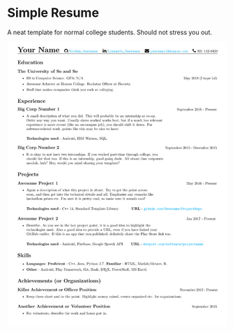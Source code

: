 # Simple Resume

A neat template for normal college students. Should not stress you out. 

![Template](https://github.com/TusharRakheja/SimpleResume/blob/master/Resume_Template.png)
